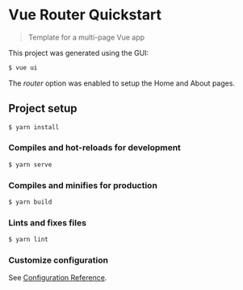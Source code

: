 # Vue Router Quickstart
> Template for a multi-page Vue app

This project was generated using the GUI:

```sh
$ vue ui
```

The _router_ option was enabled to setup the Home and About pages.


## Project setup

```sh
$ yarn install
```

### Compiles and hot-reloads for development

```sh
$ yarn serve
```

### Compiles and minifies for production

```sh
$ yarn build
```

### Lints and fixes files

```sh
$ yarn lint
```

### Customize configuration

See [Configuration Reference](https://cli.vuejs.org/config/).
